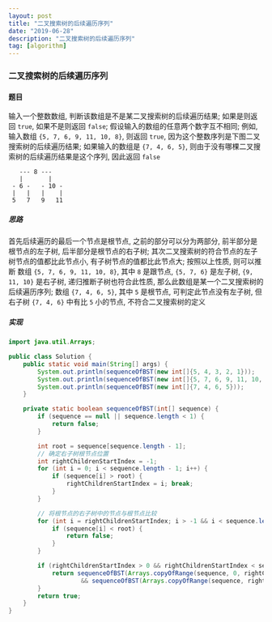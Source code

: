 ```yaml
---
layout: post
title: "二叉搜索树的后续遍历序列"
date: "2019-06-28"
description: "二叉搜索树的后续遍历序列"
tag: [algorithm]
---
```


### 二叉搜索树的后续遍历序列

#### 题目
输入一个整数数组, 判断该数组是不是某二叉搜索树的后续遍历结果; 如果是则返回 `true`, 如果不是则返回 `false`; 假设输入的数组的任意两个数字互不相同; 例如, 输入数组 `{5, 7, 6, 9, 11, 10, 8}`, 则返回 `true`, 因为这个整数序列是下图二叉搜索树的后续遍历结果; 如果输入的数组是 `{7, 4, 6, 5}`, 则由于没有哪棵二叉搜索树的后续遍历结果是这个序列, 因此返回 `false`
```
   --- 8 ---   
   |       |   
 - 6 -   - 10 -
 |   |   |    |
 5   7   9   11
```

##### 思路
首先后续遍历的最后一个节点是根节点, 之前的部分可以分为两部分, 前半部分是根节点的左子树, 后半部分是根节点的右子树; 其次二叉搜索树的符合节点的左子树节点的值都比此节点小, 有子树节点的值都比此节点大; 按照以上性质, 则可以推断
数组 `{5, 7, 6, 9, 11, 10, 8}`, 其中 `8` 是跟节点, `{5, 7, 6}` 是左子树, `{9, 11, 10}` 是右子树, 递归推断子树也符合此性质, 那么此数组是某一个二叉搜索树的后续遍历序列; 数组 `{7, 4, 6, 5}`, 其中 `5` 是根节点, 可判定此节点没有左子树, 但右子树 `{7, 4, 6}` 中有比 `5` 小的节点, 不符合二叉搜索树的定义

##### 实现
```Java
import java.util.Arrays;

public class Solution {
    public static void main(String[] args) {
        System.out.println(sequenceOfBST(new int[]{5, 4, 3, 2, 1}));
        System.out.println(sequenceOfBST(new int[]{5, 7, 6, 9, 11, 10, 8}));
        System.out.println(sequenceOfBST(new int[]{7, 4, 6, 5}));
    }

    private static boolean sequenceOfBST(int[] sequence) {
        if (sequence == null || sequence.length < 1) {
            return false;
        }

        int root = sequence[sequence.length - 1];
        // 确定右子树根节点位置
        int rightChildrenStartIndex = -1;
        for (int i = 0; i < sequence.length - 1; i++) {
            if (sequence[i] > root) {
                rightChildrenStartIndex = i; break;
            }
        }

        // 将根节点的右子树中的节点与根节点比较
        for (int i = rightChildrenStartIndex; i > -1 && i < sequence.length - 1; i++) {
            if (sequence[i] < root) {
                return false;
            }
        }

        if (rightChildrenStartIndex > 0 && rightChildrenStartIndex < sequence.length - 1) {
            return sequenceOfBST(Arrays.copyOfRange(sequence, 0, rightChildrenStartIndex))
                    && sequenceOfBST(Arrays.copyOfRange(sequence, rightChildrenStartIndex, sequence.length - 1));
        }
        return true;
    }
}
```
